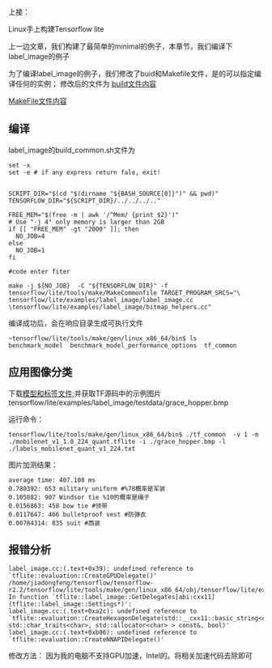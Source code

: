上接：

Linux手上构建Tensorflow lite

上一边文章，我们构建了最简单的minimal的例子，本章节，我们编译下label_image的例子

为了编译label_image的例子，我们修改了buid和Makefile文件，是的可以指定编译任何的实例；
修改后的文件为
[build文件内容](https://github.com/jdf-eng/Linux_Tf_Lite/blob/master/build_common.sh)

[MakeFile文件内容](https://github.com/jdf-eng/Linux_Tf_Lite/blob/master/MakeCommonfile)


## 编译 ##

label_image的build_common.sh文件为

```
set -x
set -e # if any express return fale, exit!


SCRIPT_DIR="$(cd "$(dirname "${BASH_SOURCE[0]}")" && pwd)"
TENSORFLOW_DIR="${SCRIPT_DIR}/../../../.."

FREE_MEM="$(free -m | awk '/^Mem/ {print $2}')"
# Use "-j 4" only memory is larger than 2GB
if [[ "FREE_MEM" -gt "2000" ]]; then
  NO_JOB=4
else
  NO_JOB=1
fi

#code enter fiter

make -j ${NO_JOB}  -C "${TENSORFLOW_DIR}" -f tensorflow/lite/tools/make/MakeCommonfile TARGET_PROGRAM_SRCS="\ tensorflow/lite/examples/label_image/label_image.cc	\tensorflow/lite/examples/label_image/bitmap_helpers.cc"

```

编译成功后，会在响应目录生成可执行文件

```
~tensorflow/lite/tools/make/gen/linux_x86_64/bin$ ls
benchmark_model  benchmark_model_performance_options  tf_common

```

## 应用图像分类 ##

下载[模型和标签文件](https://storage.googleapis.com/download.tensorflow.org/models/tflite/mobilenet_v1_1.0_224_quant_and_labels.zip);并获取TF源码中的示例图片tensorflow/lite/examples/label_image/testdata/grace_hopper.bmp

运行命令：
```
tensorflow/lite/tools/make/gen/linux_x86_64/bin$ ./tf_common  -v 1 -m ./mobilenet_v1_1.0_224_quant.tflite -i ./grace_hopper.bmp -l ./labels_mobilenet_quant_v1_224.txt 

```


图片加测结果：

```
average time: 407.108 ms 
0.780392: 653 military uniform #%78概率是军装
0.105882: 907 Windsor tie %10的概率是绳子
0.0156863: 458 bow tie #领带
0.0117647: 466 bulletproof vest #防弹衣
0.00784314: 835 suit #西装
```


## 报错分析 ##

```
label_image.cc:(.text+0x39): undefined reference to `tflite::evaluation::CreateGPUDelegate()'
/home/jiadongfeng/tensorflow/tensorflow-r2.2/tensorflow/lite/tools/make/gen/linux_x86_64/obj/tensorflow/lite/examples/label_image/label_image.o: In function `tflite::label_image::GetDelegates[abi:cxx11](tflite::label_image::Settings*)':
label_image.cc:(.text+0xa2c): undefined reference to `tflite::evaluation::CreateHexagonDelegate(std::__cxx11::basic_string<char, std::char_traits<char>, std::allocator<char> > const&, bool)'
label_image.cc:(.text+0xb06): undefined reference to `tflite::evaluation::CreateNNAPIDelegate()'
```

修改方法：
因为我的电脑不支持GPU加速，Intel的。将相关加速代码去除即可